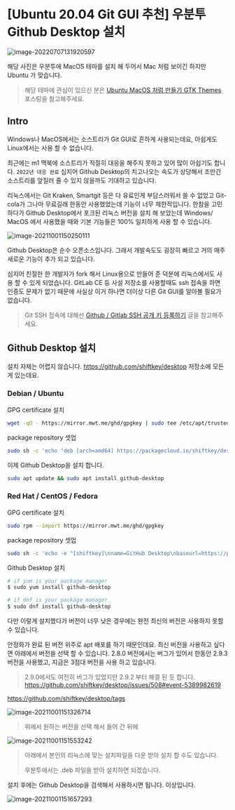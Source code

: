 # [Ubuntu 20.04 Git GUI 추천] 우분투 Github Desktop 설치

![image-20220707131920597](https://raw.githubusercontent.com/Shane-Park/markdownBlog/master/OS/linux/ubuntu/github-desktop.assets/image-20220707131920597.webp)

해당 사진은 우분투에 MacOS 테마를 설치 해 두어서 Mac 처럼 보이긴 하지만 Ubuntu 가 맞습니다.

> 해당 테마에 관심이 있으신 분은 [Ubuntu MacOS 처럼 만들기 GTK Themes](https://shanepark.tistory.com/251) 포스팅을 참고해주세요.

## Intro

Windows나 MacOS에서는 소스트리가 Git GUI로 흔하게 사용되는데요, 아쉽게도 Linux에서는 사용 할 수 없습니다.

최근에는 m1 맥북에 소스트리가 적절히 대응을 해주지 못하고 있어 많이 아쉽기도 합니다. `2022년 대응 완료` 심지어 Github Desktop의 치고나오는 속도가 상당해서 조만간 소스트리를 앞질러 줄 수 있지 않을까도 기대하고 있습니다. 

리눅스에서는 Git Kraken, Smartgit 등은 다 유료인게 부담스러워서 쓸 수 없었고 Git-cola가 그나마 무료길래 한동안 사용했었는데 기능이 너무 제한적입니다. 한참을 고민 하다가 Github Desktop에서 포크된 리눅스 버전을 설치 해 보았는데 Windows/ MacOS 에서 사용했을 때와 기본 기능들은 100% 일치하게 사용 할 수 있습니다. 

![image-20211001150250111](https://raw.githubusercontent.com/Shane-Park/markdownBlog/master/OS/linux/ubuntu/github-desktop.assets/image-20211001150250111-16330696617131.webp)

Github Desktop은 순수 오픈소스입니다. 그래서 개발속도도 굉장히 빠르고 거의 매주 새로운 기능이 추가 되고 있습니다. 

심지어 친절한 한 개발자가 fork 해서 Linux용으로 만들어 준 덕분에 리눅스에서도 사용 할 수 있게 되었습니다. GitLab CE 등 사설 저장소를 사용할때도 ssh 접속을 하면 인증도 문제가 없기 때문에 사실상 이거 하나면 더이상 다른 Git GUI를 알아볼 필요가 없습니다.

> Git SSH 접속에 대해선 [Github / Gitlab SSH 공개 키 등록하기](https://shanepark.tistory.com/247) 글을 참고해주세요.



## Github Desktop 설치

설치 자체는 어렵지 않습니다. https://github.com/shiftkey/desktop 저장소에 모든 게 있는데요.

### Debian / Ubuntu

GPG certificate 설치

```bash
wget -qO - https://mirror.mwt.me/ghd/gpgkey | sudo tee /etc/apt/trusted.gpg.d/shiftkey-desktop.asc > /dev/null
```

package repository 셋업

```bash
sudo sh -c 'echo "deb [arch=amd64] https://packagecloud.io/shiftkey/desktop/any/ any main" > /etc/apt/sources.list.d/packagecloud-shiftkey-desktop.list'
```

이제 Github Desktop을 설치 합니다.

```bash
sudo apt update && sudo apt install github-desktop
```

### Red Hat / CentOS / Fedora

GPG certificate 설치

```bash
sudo rpm --import https://mirror.mwt.me/ghd/gpgkey
```

package repository 셋업

```bash
sudo sh -c 'echo -e "[shiftkey]\nname=GitHub Desktop\nbaseurl=https://packagecloud.io/shiftkey/desktop/el/7/\$basearch\nenabled=1\ngpgcheck=0\nrepo_gpgcheck=1\ngpgkey=https://mirror.mwt.me/ghd/gpgkey" > /etc/yum.repos.d/shiftkey-desktop.repo'
```

Github Desktop 설치

```bash
# if yum is your package manager
$ sudo yum install github-desktop

# if dnf is your package manager
$ sudo dnf install github-desktop
```

다만 이렇게 설치했다가 버전이 너무 낮은 경우에는 완전 최신의 버전은 사용하지 못할 수 있습니다.

안정화가 완료 된 버전 위주로 apt 배포를 하기 때문인데요. 최신 버전을 사용하고 싶다면 아래에서 버전을 선택 할 수 있습니다. 2.8.0 버전에서는 버그가 있어서 한동안 2.9.3 버전을 사용했고, 지금은 3점대 버전을 사용 하고 있습니다.

> 2.9.0에서도 여전히 버그가 있었지만 2.9.2 부터 해결 된 듯 합니다. https://github.com/shiftkey/desktop/issues/508#event-5389982619

https://github.com/shiftkey/desktop/tags

![image-20211001151326714](https://raw.githubusercontent.com/Shane-Park/markdownBlog/master/OS/linux/ubuntu/github-desktop.assets/image-20211001151326714.webp)

> 위에서 원하는 버전을 선택 해서 들어 간 뒤에

![image-20211001151553242](https://raw.githubusercontent.com/Shane-Park/markdownBlog/master/OS/linux/ubuntu/github-desktop.assets/image-20211001151553242.webp)

> 아래에서 본인의 리눅스에 맞는 설치파일을 다운 받아 설치 할 수도 있습니다. 
>
> 우분투에서는 .deb 파일을 받아 설치하면 되겠습니다.		

설치 후에는 Github Desktop을 검색해서 사용하시면 됩니다. 이상입니다.

![image-20211001151657293](https://raw.githubusercontent.com/Shane-Park/markdownBlog/master/OS/linux/ubuntu/github-desktop.assets/image-20211001151657293.webp)